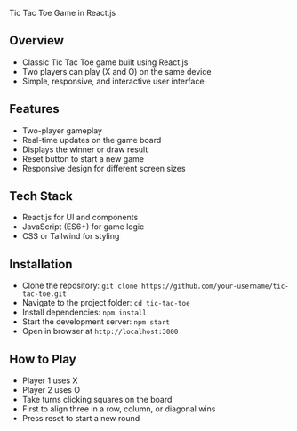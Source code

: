  Tic Tac Toe Game in React.js  

## Overview  
- Classic Tic Tac Toe game built using React.js  
- Two players can play (X and O) on the same device  
- Simple, responsive, and interactive user interface  

## Features  
- Two-player gameplay  
- Real-time updates on the game board  
- Displays the winner or draw result  
- Reset button to start a new game  
- Responsive design for different screen sizes  

## Tech Stack  
- React.js for UI and components  
- JavaScript (ES6+) for game logic  
- CSS or Tailwind for styling  

## Installation  
- Clone the repository: `git clone https://github.com/your-username/tic-tac-toe.git`  
- Navigate to the project folder: `cd tic-tac-toe`  
- Install dependencies: `npm install`  
- Start the development server: `npm start`  
- Open in browser at `http://localhost:3000`  

## How to Play  
- Player 1 uses X  
- Player 2 uses O  
- Take turns clicking squares on the board  
- First to align three in a row, column, or diagonal wins  
- Press reset to start a new round  
